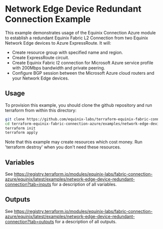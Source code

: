 # Network Edge Device Redundant Connection Example

This example demonstrates usage of the Equinix Connection Azure module to establish a redundant Equinix Fabric L2 Connection from two Equinix Network Edge devices to Azure ExpressRoute. It will:

- Create resource group with specified name and region.
- Create ExpressRoute circuit.
- Create Equinix Fabric l2 connection for Microsoft Azure service profile with 200Mbps bandwidth and private peering.
- Configure BGP session between the Microsoft Azure cloud routers and your Network Edge devices.

## Usage

To provision this example, you should clone the github repository and run terraform from within this directory:

```bash
git clone https://github.com/equinix-labs/terraform-equinix-fabric-connection-azure.git
cd terraform-equinix-fabric-connection-azure/examples/network-edge-device-redundant-connection
terraform init
terraform apply
```

Note that this example may create resources which cost money. Run 'terraform destroy' when you don't need these resources.

## Variables

See <https://registry.terraform.io/modules/equinix-labs/fabric-connection-azure/equinix/latest/examples/network-edge-device-redundant-connection?tab=inputs> for a description of all variables.

## Outputs

See <https://registry.terraform.io/modules/equinix-labs/fabric-connection-azure/equinix/latest/examples/network-edge-device-redundant-connection?tab=outputs> for a description of all outputs.
